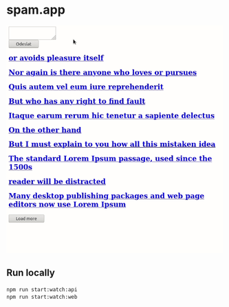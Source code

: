 # spam.app

![demo.gif](demo.gif)

## Run locally

```bash
npm run start:watch:api
npm run start:watch:web
```
